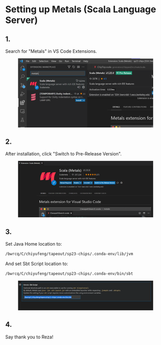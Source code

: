 # Setting up Metals (Scala Language Server)

## 1.&#x20;

Search for "Metals" in VS Code Extensions.

<figure><img src="../../.gitbook/assets/image (2) (1) (4).png" alt=""><figcaption></figcaption></figure>

## 2.

After installation, click "Switch to Pre-Release Version".

<figure><img src="../../.gitbook/assets/image (1).png" alt=""><figcaption></figcaption></figure>



## 3.&#x20;

Set Java Home location to:

```bash
/bwrcq/C/chiyufeng/tapeout/sp23-chips/.conda-env/lib/jvm
```



And set Sbt Script location to:

```bash
/bwrcq/C/chiyufeng/tapeout/sp23-chips/.conda-env/bin/sbt
```

<figure><img src="../../.gitbook/assets/image (5) (3) (1).png" alt=""><figcaption></figcaption></figure>

## 4.

Say thank you to Reza!
